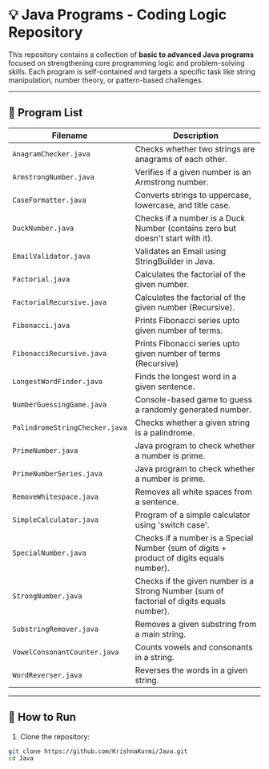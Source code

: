 # 💡 Java Programs - Coding Logic Repository

This repository contains a collection of **basic to advanced Java programs** focused on strengthening core programming logic and problem-solving skills. Each program is self-contained and targets a specific task like string manipulation, number theory, or pattern-based challenges.

---

## 📁 Program List

| Filename                      | Description |
|------------------------------|-------------|
| `AnagramChecker.java`        | Checks whether two strings are anagrams of each other. |
| `ArmstrongNumber.java`       | Verifies if a given number is an Armstrong number. |
| `CaseFormatter.java`         | Converts strings to uppercase, lowercase, and title case. |
| `DuckNumber.java`            | Checks if a number is a Duck Number (contains zero but doesn't start with it). |
| `EmailValidator.java`     | Validates an Email using StringBuilder in Java. |
| `Factorial.java`     | Calculates the factorial of the given number. |
| `FactorialRecursive.java`     | Calculates the factorial of the given number (Recursive). |
| `Fibonacci.java`     | Prints Fibonacci series upto given number of terms. |
| `FibonacciRecursive.java`     | Prints Fibonacci series upto given number of terms (Recursive) |
| `LongestWordFinder.java`     | Finds the longest word in a given sentence. |
| `NumberGuessingGame.java`    | Console-based game to guess a randomly generated number. |
| `PalindromeStringChecker.java` | Checks whether a given string is a palindrome. |
| `PrimeNumber.java` | Java program to check whether a number is prime. |
| `PrimeNumberSeries.java` | Java program to check whether a number is prime. |
| `RemoveWhitespace.java` | Removes all white spaces from a sentence. |
| `SimpleCalculator.java` | Program of a simple calculator using 'switch case'.  |
| `SpecialNumber.java`         | Checks if a number is a Special Number (sum of digits + product of digits equals number). |
| `StrongNumber.java`         | Checks if the given number is a Strong Number (sum of factorial of digits equals number). |
| `SubstringRemover.java`      | Removes a given substring from a main string. |
| `VowelConsonantCounter.java` | Counts vowels and consonants in a string. |
| `WordReverser.java`          | Reverses the words in a given string. |

---

## 🔧 How to Run

1. Clone the repository:

```bash
git clone https://github.com/KrishnaKurmi/Java.git
cd Java
